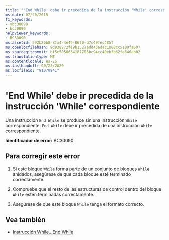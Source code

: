 ```yaml
---
title: "'End While' debe ir precedida de la instrucción 'While' correspondiente"
ms.date: 07/20/2015
f1_keywords:
- vbc30090
- bc30090
helpviewer_keywords:
- BC30090
ms.assetid: 302b26b8-8fa4-4e49-86f0-d7c49fec485f
ms.openlocfilehash: 9d938272fe9b1527add45adac1b80cc5180fa607
ms.sourcegitcommit: bf5c5850654187705bc94cc40ebfb62fe346ab02
ms.translationtype: MT
ms.contentlocale: es-ES
ms.lasthandoff: 09/23/2020
ms.locfileid: "91070941"
---
```

# <a name="end-while-must-be-preceded-by-a-matching-while"></a>'End While' debe ir precedida de la instrucción 'While' correspondiente

Una instrucción `End While` se produce sin una instrucción `While` correspondiente. `End While` debe ir precedida de una instrucción `While` correspondiente.  
  
 **Identificador de error:** BC30090  
  
## <a name="to-correct-this-error"></a>Para corregir este error  
  
1. Si este bloque `While` forma parte de un conjunto de bloques `While` anidados, asegúrese de que cada bloque esté terminado correctamente.  
  
2. Compruebe que el resto de las estructuras de control dentro del bloque `While` estén terminadas correctamente.  
  
3. Asegúrese de que este bloque `While` tenga el formato correcto.  
  
## <a name="see-also"></a>Vea también

- [Instrucción While...End While](../language-reference/statements/while-end-while-statement.md)
